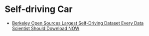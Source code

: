 # Self-driving Car

* [Berkeley Open Sources Largest Self-Driving Dataset Every Data Scientist Should Download NOW](https://www.analyticsvidhya.com/blog/2018/06/berkeley-open-sources-largest-self-driving-dataset-every-data-scientist-should-download-now/)

